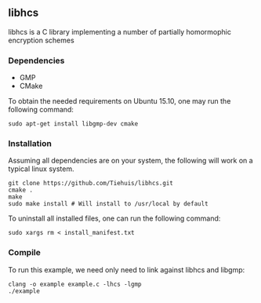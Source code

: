 ## libhcs

libhcs is a C library implementing a number of partially homormophic encryption
schemes


### Dependencies

- GMP
- CMake

To obtain the needed requirements on Ubuntu 15.10, one may run the following
command:

    sudo apt-get install libgmp-dev cmake


### Installation

Assuming all dependencies are on your system, the following will work on a
typical linux system.

    git clone https://github.com/Tiehuis/libhcs.git
    cmake .
    make
    sudo make install # Will install to /usr/local by default


To uninstall all installed files, one can run the following command:

    sudo xargs rm < install_manifest.txt


### Compile

To run this example, we need only need to link against libhcs and libgmp:

    clang -o example example.c -lhcs -lgmp
    ./example
